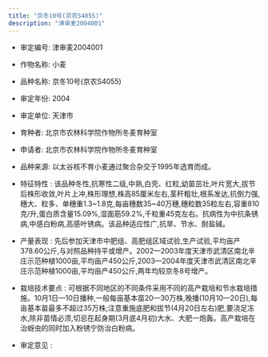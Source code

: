 ```yaml
---
title: "京冬10号(京农S4055)"
description: "津审麦2004001"
---
```

* 审定编号:  津审麦2004001

*  作物名称:  小麦

*  品种名称:  京冬10号(京农S4055)

*  审定年份:  2004

*  审定单位:  天津市

* 育种者:  北京市农林科学院作物所冬麦育种室

*  申请者:  北京市农林科学院作物所冬麦育种室

*  品种来源:  以太谷核不育小麦通过聚合杂交于1995年选育而成。

*  特征特性 : 
该品种冬性,抗寒性二级,中熟,白壳、红粒,幼苗茁壮,叶片宽大,拔节后株形收敛,叶片上冲,株形理想,株高85厘米左右,茎秆粗壮,根系发达,抗倒力强,穗大、粒多、单穗重1.3~1.8克,每亩穗数35~40万穗,穗粒数35粒左右,容重810克/升,蛋白质含量15.09%,湿面筋59.2%,千粒重45克左右。抗病性为中抗条锈病,中感白粉病,高感叶锈病。该品种适应性广,抗旱、节水、耐盐碱。
 
*  产量表现 : 
先后参加天津市中肥组、高肥组区域试验,生产试验,平均亩产378.60公斤,与对照品种持平或增产。2002—2003年度天津市武清区南北辛庄示范种植1000亩,平均亩产450公斤,2003—2004年度天津市武清区南北辛庄示范种植1000亩,平均亩产450公斤,两年均较京冬8号增产。

*  栽培技术要点 : 
可根据不同地区的不同条件采用不同的高产栽培和节水栽培措施。10月1日—10日播种,一般每亩基本苗20—30万株,晚播(10月10—20日),每亩基本苗最多不超过35万株;注意重施底肥和拔节(4月20日左右)肥,要浇足冻水,除非苗情必须,切忌在起身期(3月底4月初)大水、大肥一炮轰。高产栽培在治蚜虫的同时加入粉锈宁防治白粉病。

*  审定意见 : 

